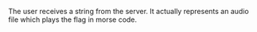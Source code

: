 The user receives a string from the server. It actually represents an audio file which plays the flag in morse code.
